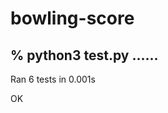 # bowling-score

% python3 test.py
......
----------------------------------------------------------------------
Ran 6 tests in 0.001s

OK